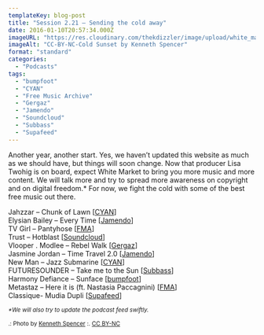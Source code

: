 ```yaml
---
templateKey: blog-post
title: "Session 2.21 – Sending the cold away"
date: 2016-01-10T20:57:34.000Z
imageURL: "https://res.cloudinary.com/thekdizzler/image/upload/white_market/2016/01/11348739436_06c0b0dc53_b.jpg"
imageAlt: "CC-BY-NC-Cold Sunset by Kenneth Spencer"
format: "standard"
categories:
  - "Podcasts"
tags:
  - "bumpfoot"
  - "CYAN"
  - "Free Music Archive"
  - "Gergaz"
  - "Jamendo"
  - "Soundcloud"
  - "Subbass"
  - "Supafeed"
---
```

Another year, another start. Yes, we haven’t updated this website as much as we should have, but things will soon change. Now that producer Lisa Twohig is on board, expect White Market to bring you more music and more content. We will talk more and try to spread more awareness on copyright and on digital freedom.\* For now, we fight the cold with some of the best free music out there.

Jahzzar – Chunk of Lawn \[[CYAN](http://freemusicarchive.org/music/Jahzzar/)\]  
Elysian Bailey – Every Time \[[Jamendo](https://www.jamendo.com/track/1301369/every-time)\]  
TV Girl – Pantyhose \[[FMA](http://freemusicarchive.org/music/TV_Girl/French_exit/)\]  
Trust – Hotblast \[[Soundcloud](https://soundcloud.com/hotblast/hotblast-trust)\]  
Vlooper . Modlee – Rebel Walk \[[Gergaz](https://gergaz.bandcamp.com/album/analog-love)\]  
Jasmine Jordan – Time Travel 2.0 \[[Jamendo](https://www.jamendo.com/track/1299835/time-travel-2-0)\]  
New Man – Jazz Submarine \[[CYAN](http://cctrax.com/n/1242-new-man/1821-different)\]  
FUTURESOUNDER – Take me to the Sun \[[Subbass](http://subbass.bandcamp.com/album/moscopolis)\]  
Harmony Defiance – Sunface \[[bumpfoot](http://cctrax.com/h/1176-harmonic-defiance/1717-language-of-light)\]  
Metastaz – Here it is (ft. Nastasia Paccagnini) \[[FMA](http://freemusicarchive.org/music/Metastaz/Oriental_Dub_Express)\]  
Classique- Mudia Dupli \[[Supafeed](http://cctrax.com/c/556-cassique/729-mudiadupli)\]

_<small>*We will also try to update the podcast feed swiftly.</small>_

<small>.: Photo by <a href="https://www.flickr.com/photos/kendo26/11348739436" target="blank">Kenneth Spencer</a> :. <a href="https://creativecommons.org/licenses/by-nc/2.0//" target="blank">CC BY-NC</a></small>